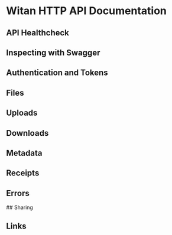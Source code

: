 # Witan HTTP API Documentation


## API Healthcheck 


## Inspecting with Swagger


## Authentication and Tokens

## Files

## Uploads

## Downloads

## Metadata

## Receipts

## Errors

## Sharing

## Links




